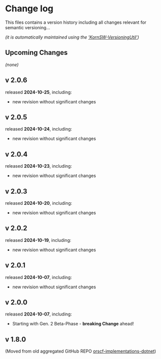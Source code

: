 # Change log

This files contains a version history including all changes relevant for semantic versioning...

*(it is automatically maintained using the ['KornSW-VersioningUtil'](https://github.com/KornSW/VersioningUtil))*



## Upcoming Changes

*(none)*



## v 2.0.6
released **2024-10-25**, including:
 - new revision without significant changes



## v 2.0.5
released **2024-10-24**, including:
 - new revision without significant changes



## v 2.0.4
released **2024-10-23**, including:
 - new revision without significant changes



## v 2.0.3
released **2024-10-20**, including:
 - new revision without significant changes



## v 2.0.2
released **2024-10-19**, including:
 - new revision without significant changes



## v 2.0.1
released **2024-10-07**, including:
 - new revision without significant changes



## v 2.0.0
released **2024-10-07**, including:
 - Starting with Gen. 2 Beta-Phase - **breaking Change** ahead!



## v 1.8.0

(Moved from old aggregated GitHub REPO [orscf-implementations-dotnet](https://github.com/orscf/orscf-implementations-dotnet))
